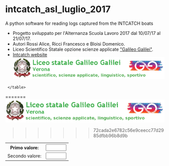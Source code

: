 # intcatch_asl_luglio_2017
 
A python software for reading logs captured from the INTCATCH boats

- Progetto sviluppato per l'Alternanza Scuola Lavoro 2017 dal 10/07/17 al 21/07/17.
- Autori Rossi Alice, Ricci Francesco e Bloisi Domenico.
- Liceo Scientifico Statale opzione scienze applicate ["Galileo Galilei"](https://www.galileivr.gov.it/).
- [Intcatch website](http://intcatch.eu/)
![GitHub Logo](image/logogalilei.png)
 
 
<table class="classtable">
			<tr>
				<th>Primo valore:</th>
				<th><input type="text" size="5" name="i1">
			</tr>
			<tr>
				<td>Secondo valore:</th>
				<td><input type="text" size="5" name="i1">
			</tr>
	
	 </table>
=======
![GitHub Logo](image/logogalilei.png)
>>>>>>> 72cada2e6782c56e9ceecc77d2985dfbb96b8d9b
